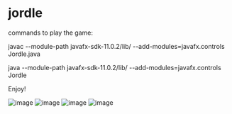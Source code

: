 # jordle
commands to play the game:

javac --module-path javafx-sdk-11.0.2/lib/ --add-modules=javafx.controls Jordle.java

java --module-path javafx-sdk-11.0.2/lib/ --add-modules=javafx.controls Jordle

Enjoy!

![image](https://user-images.githubusercontent.com/87282811/173275996-df0c8c15-3cbc-4e2c-95ef-1f0e9bba7a17.png)
![image](https://user-images.githubusercontent.com/87282811/173276182-3cb60386-4e8d-4d64-b1d7-9766d638334b.png)
![image](https://user-images.githubusercontent.com/87282811/173276693-29cb8bef-b12b-4d1e-b1f8-12f62b2d6eb3.png)
![image](https://user-images.githubusercontent.com/87282811/173276448-d60c59b2-9961-4fe1-a6ab-6f7a00dc6c2d.png)


